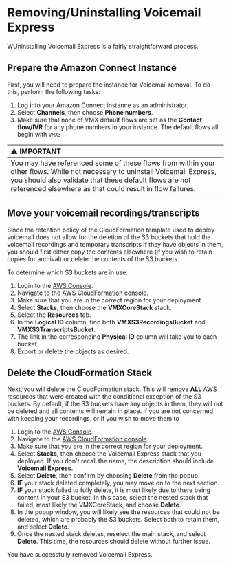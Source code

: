 # Removing/Uninstalling Voicemail Express
WUninstalling Voicemail Express is a fairly straightforward process.

## Prepare the Amazon Connect Instance
First, you will need to prepare the instance for Voicemail removal. To do this, perform the following tasks:
1.  Log into your Amazon Connect instance as an administrator.
1.  Select **Channels**, then choose **Phone numbers**.
1.  Make sure that none of VMX default flows are set as the **Contact flow/IVR** for any phone numbers in your instance. The default flows all begin with `VMX3`

| :warning: IMPORTANT          |
|:---------------------------|
| You may have referenced some of these flows from within your other flows. While not necessary to uninstall Voicemail Express, you should also validate that these default flows are not referenced elsewhere as that could result in flow failures.|

## Move your voicemail recordings/transcripts
Since the retention policy of the CloudFormation template used to deploy voicemail does not allow for the deletion of the S3 buckets that hold the voicemail recordings and temporary transcripts if they have objects in them, you should first either copy the contents elsewhere (if you wish to retain copies for archival) or delete the contents of the S3 buckets. 

To determine which S3 buckets are in use:
1.  Login to the [AWS Console](https://console.aws.amazon.com).
1.  Navigate to the [AWS CloudFormation console](https://console.aws.amazon.com/cloudformation/home).
1.  Make sure that you are in the correct region for your deployment.
1.  Select **Stacks**, then choose the **VMXCoreStack** stack.
1.  Select the **Resources** tab.
1.  In the **Logical ID** column, find both **VMXS3RecordingsBucket** and **VMXS3TranscriptsBucket**. 
1.  The link in the corresponding **Physical ID** column will take you to each bucket.
1.  Export or delete the objects as desired.

## Delete the CloudFormation Stack
Next, you will delete the CloudFormation stack. This will remove **ALL** AWS resources that were created with the conditional exception of the S3 buckets. By default, if the S3 buckets have any objects in them, they will not be deleted and all contents will remain in place. If you are not concerned with keeping your recordings, or if you wish to move them to 

1.  Login to the [AWS Console](https://console.aws.amazon.com).
1.  Navigate to the [AWS CloudFormation console](https://console.aws.amazon.com/cloudformation/home).
1.  Make sure that you are in the correct region for your deployment.
1.  Select **Stacks**, then choose the Voicemail Express stack that you deployed. If you don't recall the name, the description should include **Voicemail Express**.
1.  Select **Delete**, then confirm by choosing **Delete** from the popup.
1.  **IF** your stack deleted completely, you may move on to the next section.
1.  **IF** your stack failed to fully delete, it is most likely due to there being content in your S3 bucket. In this case, select the nested stack that failed, most likely the VMXCoreStack, and choose **Delete**. 
1.  In the popup window, you will likely see the resources that could not be deleted, which are probably the S3 buckets. Select both to retain them, and select **Delete**.
1.  Once the nested stack deletes, reselect the main stack, and select **Delete**. This time, the resources should delete without further issue.

You have successfully removed Voicemail Express.